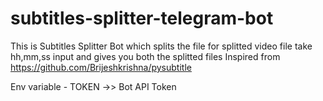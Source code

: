 # subtitles-splitter-telegram-bot

This is Subtitles Splitter Bot which splits the file for splitted video file take hh,mm,ss input and gives you both the splitted files
Inspired from https://github.com/Brijeshkrishna/pysubtitle

Env variable - TOKEN ->> Bot API Token
